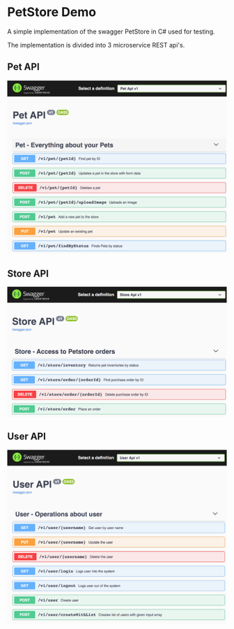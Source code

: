 # PetStore Demo

A simple implementation of the swagger PetStore in C# used for testing.

The implementation is divided into 3 microservice REST api's.

## Pet API
![alt text](https://raw.githubusercontent.com/henrikdk/PetStore/master/docs/pet.api.png "Pet API")

## Store API
![alt text](https://raw.githubusercontent.com/henrikdk/PetStore/master/docs/store.api.png "Store API")

## User API
![alt text](https://raw.githubusercontent.com/henrikdk/PetStore/master/docs/user.api.png "User API")
